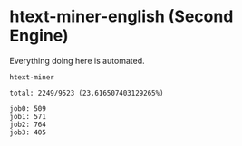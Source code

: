 # htext-miner-english (Second Engine)

Everything doing here is automated.

```
htext-miner

total: 2249/9523 (23.616507403129265%)

job0: 509
job1: 571
job2: 764
job3: 405
```